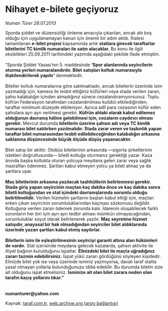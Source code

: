 # Nihayet e-bilete geçiyoruz

*Numan Türer 28.07.2013*

<div class="yazi">Sporda şiddet ve düzensizliği önleme amacıyla çıkarılan, ancak altı boş olduğu için uygulanamayan kanun için önemli bir adım atıldı. İhalesi tamamlanan <strong>e-bilet projesi</strong> kapsamında artık <strong>statlara girecek taraftarlar biletlerini TC kimlik numaraları ile satın alacaklar.</strong> Bu konu ile ilgili eksiklikleri 25.09.2011 tarihindeki yazımda aşağıdaki şekilde ifade etmiştim.<br/><br/>“Sporda Şiddet Yasası’nın 5. maddesinde <strong>‘Spor alanlarında seyircilerin oturma yerleri numaralandırılır. Bilet satışları koltuk numarasıyla ilişkilendirilerek yapılır’ </strong>denmektedir.<br/><br/>Biletler koltuk numaralarına göre satılmaktadır, ancak biletlerin üzerinde isim yazmadığı için, kamera ile tesbit ettiğiniz küfürleri veya stada verilen zararı, şahsı kalabalığın içinden almadığınız sürece cezalandıramıyorsunuz. Toplu küfrün Federasyon tarafından cezalandırılması kulübü etkilediğinden, taraftar minimum düzeyde etkileniyor. Ayrıca adlî para cezasının küfür eden şahıslara ayrı ayrı verilmesi gerekir. <strong>Küfrün ahlaki olarak kabul edilemez olduğunun davranış hâline gelebilmesi için, cezaların caydırıcı olması gerekir.</strong> Mevcut durumda <strong>biletlerin üzerine şahsın adı veya TC kimlik numarası bilet satılırken yazılmalıdır. Stada zarar veren ve taşkınlık yapan taraftar bilet numarasından tesbit edilebileceğinden kalabalığın arkasına saklanma düşüncesinde büyük ölçüde düşüş yaşanacaktır.<br/></strong><br/>Bilet satışı bir akittir. Otobüs biletlerinin arkasında —sigorta şirketlerinin istekleri doğrultusunda— biletli koltuğa oturmanız gerektiği yazar. Kaza ânında başka koltukta oturan yolcuya meydana gelen zarar veya sağlık masrafları ödenmez. Şartları kabul etmeyen yolcu ya bileti almaz ya da şartlara uyar.<br/><br/><strong>Maç biletlerinin arkasına yazılacak taahhütlerin belirlenmesi gerekir. Stada giriş yapan seyircinin maçtan kaç dakika önce ve kaç dakika sonra biletli koltuğundan ve stat içindeki davranışlarında sorumlu olduğu belirtilmelidir.</strong> Verilen hizmetin şartlarını baştan kabul ettiği için, maçtan erken çıkan seyircinin sorumluluklarından kaçması sözkonusu değildir. Koltuğuna verilen zararı ödemek zorunda kalır. İdarenin oluşabilecek farklı sorunların her biri için ayrı ayrı tedbir alması mümkün olmayacağından, sorumluluklar soyut olarak belirlenerek yazılır. <strong>Maç seyretme hizmet satışıdır, anayasal bir hak olmadığından seyirciler bilet aldıklarında üzerinde yazan şartları kabul etmiş sayılırlar.<br/></strong><br/><strong>Biletlerin isim ile eşleştirilmesinin seyirciyi garanti altına alan hükümleri de vardır.</strong> Stat içerisinde meydana gelecek kazalarda, şahsın aktivite ile illiyet bağının kurulduğunu ispatlar. <strong>Elinizdeki bilet ile maçta uğradığınız zararı tazmin edebilirsiniz.</strong> İspat yükü zararı gördüğünü söyleyen kişidedir. Elinizde bilet yok ise veya üzerinde isminiz yazmıyorsa, davalı taraf statta yasal olmayan yollarla bulunduğunuzu iddia edebilir. Bu durumda biletin size ait olduğunu ispat etmelisiniz. <strong>İsminize ait olan bilet zarara neden olan tarafın kaçış yollarını tıkar.”</strong><br/><br/><br/><strong>numanturer@yahoo.com<br/></strong>
</div>

Kaynak: [taraf.com.tr](http://www.taraf.com.tr:80/numan-turer/makale-nihayet-e-bilete-geciyoruz.htm), [web.archive.org (arşiv bağlantısı)](http://web.archive.org/web/20130831095731/http://www.taraf.com.tr:80/numan-turer/makale-nihayet-e-bilete-geciyoruz.htm)
